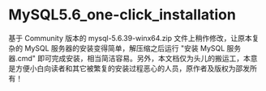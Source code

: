 # MySQL5.6_one-click_installation
基于 Community 版本的 mysql-5.6.39-winx64.zip 文件上稍作修改，让原本复杂的 MySQL 服务器的安装变得简单，解压缩之后运行 "安装 MySQL 服务器.cmd" 即可完成安装，相当简洁容易。另外，本文档仅为头儿的搬运工，本意是方便小白向读者和其它被繁复的安装过程恶心的人员，原作者及版权为邵发所有！
